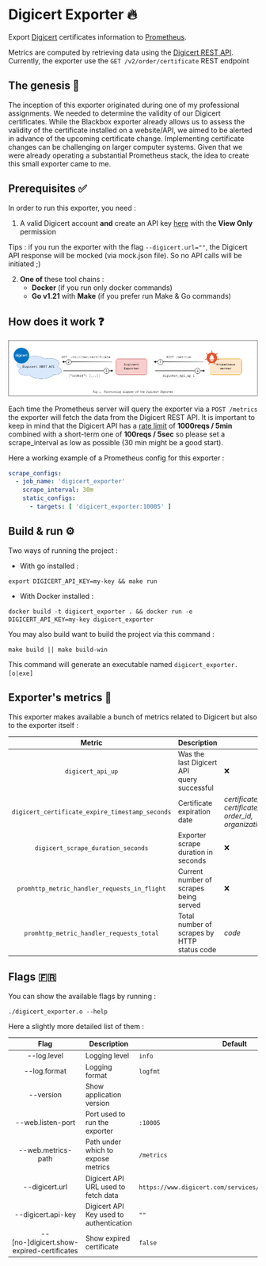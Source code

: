 # Digicert Exporter 🔥

Export [Digicert](https://www.digicert.com/) certificates information to [Prometheus](https://prometheus.io).

Metrics are computed by retrieving data using
the [Digicert REST API](https://dev.digicert.com/en/certcentral-apis/services-api/orders/list-orders.html).
Currently, the exporter use the `GET /v2/order/certificate` REST endpoint

## The genesis 🧠

The inception of this exporter originated during one of my professional assignments. We needed to determine the validity
of our Digicert certificates. While the Blackbox exporter already allows us to assess the validity of the certificate
installed on a website/API, we aimed to be alerted in advance of the upcoming certificate change. Implementing
certificate changes can be challenging on larger computer systems. Given that we were already operating a substantial
Prometheus stack, the idea to create this small exporter came to me.

## Prerequisites ✅

In order to run this exporter, you need :

1) A valid Digicert account **and** create an API
   key [here](https://www.digicert.com/secure/automation/api-keys/) with the **View Only** permission

Tips : if you run the exporter with the flag `--digicert.url=""`, the Digicert API response will be mocked (via
mock.json file). So no API calls will be initiated ;)

2) **One of** these tool chains :
    - **Docker** (if you run only docker commands)
    - **Go v1.21** with **Make**  (if you prefer run Make & Go commands)

## How does it work ❓

![](readme_diagram.png "Fig 1. Functioning diagram of the Digicert Exporter")

Each time the Prometheus server will query the exporter via a `POST /metrics` the exporter will fetch the data from the
Digicert REST API.
It is important to keep in mind that the Digicert API has
a [rate limit](https://dev.digicert.com/en/certcentral-apis/services-api/rate-limits.html) of **1000reqs / 5min**
combined
with a short-term one of **100reqs / 5sec** so please set a scrape_interval as low as possible (30 min might be a good
start).

Here a working example of a Prometheus config for this exporter :

```yaml
scrape_configs:
  - job_name: 'digicert_exporter'
    scrape_interval: 30m
    static_configs:
      - targets: [ 'digicert_exporter:10005' ]
```

## Build & run ⚙️

Two ways of running the project :

- With go installed :

```shell
export DIGICERT_API_KEY=my-key && make run 
```

- With Docker installed :

```shell
docker build -t digicert_exporter . && docker run -e DIGICERT_API_KEY=my-key digicert_exporter
```

You may also build want to build the project via this command :

```shell
make build || make build-win
```

This command will generate an executable named `digicert_exporter.[o|exe]`

## Exporter's metrics 🧰

This exporter makes available a bunch of metrics related to Digicert but also to the exporter itself :

|                     Metric                      | Description                                      | Labels                                                                           | Notes                                                 |
|:-----------------------------------------------:|--------------------------------------------------|----------------------------------------------------------------------------------|-------------------------------------------------------|
|                `digicert_api_up`                | Was the last Digicert API<br/> query successful  | ❌                                                                                | ❌                                                     |
| `digicert_certificate_expire_timestamp_seconds` | Certificate expiration date                      | _certificate_common_name, <br/>certificate_id, <br/>order_id, <br/>organization_ | ❌                                                     |
|       `digicert_scrape_duration_seconds`        | Exporter scrape duration in seconds              | ❌                                                                                | ❌                                                     |
|  `promhttp_metric_handler_requests_in_flight`   | Current number of scrapes being served           | ❌                                                                                | Available with the<br/> `--web.exporter-metrics` flag |
|    `promhttp_metric_handler_requests_total`     | Total number of scrapes by HTTP<br/> status code | _code_                                                                           | Available with the<br/> `--web.exporter-metrics` flag |

## Flags 🇫🇷

You can show the available flags by running :

```shell
./digicert_exporter.o --help
```

Here a slightly more detailed list of them :

|                   Flag                    | Description                             | Default                                                  | Related environment variable       |
|:-----------------------------------------:|-----------------------------------------|----------------------------------------------------------|------------------------------------|
|                --log.level                | Logging level                           | `info`                                                   | ❌                                  |
|               --log.format                | Logging format                          | `logfmt`                                                 | ❌                                  |
|                 --version                 | Show application version                |                                                          | ❌                                  |
|             --web.listen-port             | Port used to run the exporter           | `:10005`                                                 | EXPORTER_PORT                      |
|            --web.metrics-path             | Path under which to expose metrics      | `/metrics`                                               | EXPORTER_PATH                      |
|              --digicert.url               | Digicert API URL used to fetch data     | `https://www.digicert.com/services/v2/order/certificate` | DIGICERT_URL                       |
|            --digicert.api-key             | Digicert API Key used to authentication | `""`                                                     | DIGICERT_API_KEY                   |
| --[no-]digicert.show-expired-certificates | Show expired certificate                | `false`                                                  | DIGICERT_SHOW_EXPIRED_CERTIFICATES |
